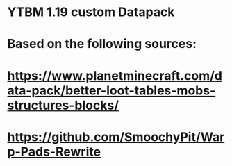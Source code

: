 # YTBM 1.19 custom Datapack
# Based on the following sources:
# https://www.planetminecraft.com/data-pack/better-loot-tables-mobs-structures-blocks/
# https://github.com/SmoochyPit/Warp-Pads-Rewrite
